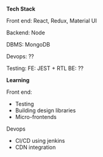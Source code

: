 **Tech Stack**

Front end:
React, Redux, Material UI

Backend:
Node

DBMS:
MongoDB

Devops:
??

Testing:
FE: JEST + RTL
BE: ??


**Learning**

Front end:

- Testing
- Building design libraries
- Micro-frontends

Devops

- CI/CD using jenkins
- CDN integration